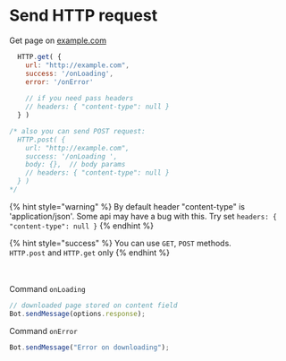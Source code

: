 # Send HTTP request

Get page on [example.com](http://example.com)

```javascript
  HTTP.get( {
    url: "http://example.com",
    success: '/onLoading',
    error: '/onError'
    
    // if you need pass headers
    // headers: { "content-type": null }
  } )

/* also you can send POST request:
  HTTP.post( {
    url: "http://example.com",
    success: '/onLoading ',
    body: {},  // body params
    // headers: { "content-type": null }
  } )
*/
```

{% hint style="warning" %}
By default header "content-type" is 'application/json'. Some api may have a bug with this. Try set `headers: { "content-type": null }`
{% endhint %}

{% hint style="success" %}
You can use `GET`, `POST` methods.\
`HTTP.post` and `HTTP.get` only
{% endhint %}

\
\
Command `onLoading`

```javascript
// downloaded page stored on content field
Bot.sendMessage(options.response);
```

Command `onError`

```javascript
Bot.sendMessage("Error on downloading");
```

